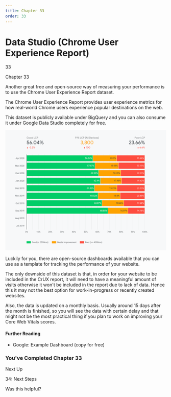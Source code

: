 ```yaml
---
title: Chapter 33
order: 33
---
```


# Data Studio (Chrome User Experience Report)

33

Chapter 33

Another great free and open-source way of measuring your performance is to use the Chrome User Experience Report dataset.

The Chrome User Experience Report provides user experience metrics for how real-world Chrome users experience popular destinations on the web.

This dataset is publicly available under BigQuery and you can also consume it under Google Data Studio completely for free.


![Data Studio example for Chrome User Experience Report](./assets/data-studio-example-for-chrome-user-experience-rep-light.jpg)

Luckily for you, there are open-source dashboards available that you can use as a template for tracking the performance of your website.

The only downside of this dataset is that, in order for your website to be included in the CrUX report, it will need to have a meaningful amount of visits otherwise it won't be included in the report due to lack of data. Hence this it may not the best option for work-in-progress or recently created websites.

Also, the data is updated on a monthly basis. Usually around 15 days after the month is finished, so you will see the data with certain delay and that might not be the most practical thing if you plan to work on improving your Core Web Vitals scores.

#### Further Reading

- Google: Example Dashboard (copy for free)

### You've Completed Chapter 33

Next Up

34: Next Steps

Was this helpful?